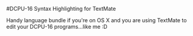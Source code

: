 #DCPU-16 Syntax Highlighting for TextMate

Handy language bundle if you're on OS X and you are using TextMate to edit your DCPU-16 programs...like me :D  